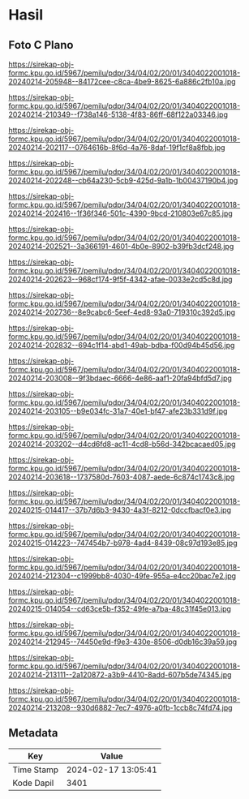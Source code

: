 # Hasil

## Foto C Plano

https://sirekap-obj-formc.kpu.go.id/5967/pemilu/pdpr/34/04/02/20/01/3404022001018-20240214-205948--84172cee-c8ca-4be9-8625-6a886c2fb10a.jpg

https://sirekap-obj-formc.kpu.go.id/5967/pemilu/pdpr/34/04/02/20/01/3404022001018-20240214-210349--f738a146-5138-4f83-86ff-68f122a03346.jpg

https://sirekap-obj-formc.kpu.go.id/5967/pemilu/pdpr/34/04/02/20/01/3404022001018-20240214-202117--0764616b-8f6d-4a76-8daf-19f1cf8a8fbb.jpg

https://sirekap-obj-formc.kpu.go.id/5967/pemilu/pdpr/34/04/02/20/01/3404022001018-20240214-202248--cb64a230-5cb9-425d-9a1b-1b00437190b4.jpg

https://sirekap-obj-formc.kpu.go.id/5967/pemilu/pdpr/34/04/02/20/01/3404022001018-20240214-202416--1f36f346-501c-4390-9bcd-210803e67c85.jpg

https://sirekap-obj-formc.kpu.go.id/5967/pemilu/pdpr/34/04/02/20/01/3404022001018-20240214-202521--3a366191-4601-4b0e-8902-b39fb3dcf248.jpg

https://sirekap-obj-formc.kpu.go.id/5967/pemilu/pdpr/34/04/02/20/01/3404022001018-20240214-202623--968cf174-9f5f-4342-afae-0033e2cd5c8d.jpg

https://sirekap-obj-formc.kpu.go.id/5967/pemilu/pdpr/34/04/02/20/01/3404022001018-20240214-202736--8e9cabc6-5eef-4ed8-93a0-719310c392d5.jpg

https://sirekap-obj-formc.kpu.go.id/5967/pemilu/pdpr/34/04/02/20/01/3404022001018-20240214-202832--694c1f14-abd1-49ab-bdba-f00d94b45d56.jpg

https://sirekap-obj-formc.kpu.go.id/5967/pemilu/pdpr/34/04/02/20/01/3404022001018-20240214-203008--9f3bdaec-6666-4e86-aaf1-20fa94bfd5d7.jpg

https://sirekap-obj-formc.kpu.go.id/5967/pemilu/pdpr/34/04/02/20/01/3404022001018-20240214-203105--b9e034fc-31a7-40e1-bf47-afe23b331d9f.jpg

https://sirekap-obj-formc.kpu.go.id/5967/pemilu/pdpr/34/04/02/20/01/3404022001018-20240214-203202--d4cd6fd8-ac11-4cd8-b56d-342bcacaed05.jpg

https://sirekap-obj-formc.kpu.go.id/5967/pemilu/pdpr/34/04/02/20/01/3404022001018-20240214-203618--1737580d-7603-4087-aede-6c874c1743c8.jpg

https://sirekap-obj-formc.kpu.go.id/5967/pemilu/pdpr/34/04/02/20/01/3404022001018-20240215-014417--37b7d6b3-9430-4a3f-8212-0dccfbacf0e3.jpg

https://sirekap-obj-formc.kpu.go.id/5967/pemilu/pdpr/34/04/02/20/01/3404022001018-20240215-014223--747454b7-b978-4ad4-8439-08c97d193e85.jpg

https://sirekap-obj-formc.kpu.go.id/5967/pemilu/pdpr/34/04/02/20/01/3404022001018-20240214-212304--c1999bb8-4030-49fe-955a-e4cc20bac7e2.jpg

https://sirekap-obj-formc.kpu.go.id/5967/pemilu/pdpr/34/04/02/20/01/3404022001018-20240215-014054--cd63ce5b-f352-49fe-a7ba-48c31f45e013.jpg

https://sirekap-obj-formc.kpu.go.id/5967/pemilu/pdpr/34/04/02/20/01/3404022001018-20240214-212945--74450e9d-f9e3-430e-8506-d0db16c39a59.jpg

https://sirekap-obj-formc.kpu.go.id/5967/pemilu/pdpr/34/04/02/20/01/3404022001018-20240214-213111--2a120872-a3b9-4410-8add-607b5de74345.jpg

https://sirekap-obj-formc.kpu.go.id/5967/pemilu/pdpr/34/04/02/20/01/3404022001018-20240214-213208--930d6882-7ec7-4976-a0fb-1ccb8c74fd74.jpg


## Metadata

| Key        | Value               |
| ---------- | ------------------- |
| Time Stamp | 2024-02-17 13:05:41 |
| Kode Dapil | 3401                |



